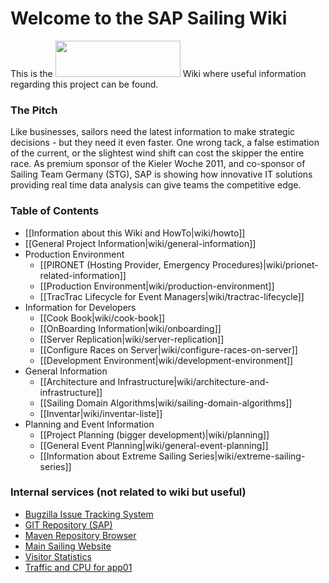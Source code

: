 # Welcome to the SAP Sailing Wiki

This is the <img src="http://analysis.sapsailing.com/themes/logo.png" height="58" width="200" /> Wiki where useful information regarding this project can be found.

### The Pitch

Like businesses, sailors need the latest information to make strategic decisions - but they need it even faster. One wrong tack, a false estimation of the current, or the slightest wind shift can cost the skipper the entire race. As premium sponsor of the Kieler Woche 2011, and co-sponsor of Sailing Team Germany (STG), SAP is showing how innovative IT solutions providing real time data analysis can give teams the competitive edge.

### Table of Contents

* [[Information about this Wiki and HowTo|wiki/howto]]
* [[General Project Information|wiki/general-information]]
* Production Environment
  * [[PIRONET (Hosting Provider, Emergency Procedures)|wiki/prionet-related-information]]
  * [[Production Environment|wiki/production-environment]]
  * [[TracTrac Lifecycle for Event Managers|wiki/tractrac-lifecycle]]
* Information for Developers
  * [[Cook Book|wiki/cook-book]]
  * [[OnBoarding Information|wiki/onboarding]]
  * [[Server Replication|wiki/server-replication]]
  * [[Configure Races on Server|wiki/configure-races-on-server]]
  * [[Development Environment|wiki/development-environment]]
* General Information
  * [[Architecture and Infrastructure|wiki/architecture-and-infrastructure]]
  * [[Sailing Domain Algorithms|wiki/sailing-domain-algorithms]]
  * [[Inventar|wiki/inventar-liste]]
* Planning and Event Information
  * [[Project Planning (bigger development)|wiki/planning]]
  * [[General Event Planning|wiki/general-event-planning]]
  * [[Information about Extreme Sailing Series|wiki/extreme-sailing-series]]

### Internal services (not related to wiki but useful)

* [Bugzilla Issue Tracking System](http://bugzilla.sapsailing.com/bugzilla/)
* [GIT Repository (SAP)](ssh://git.wdf.sap.corp:29418/SAPSail/sapsailingcapture.git)
* [Maven Repository Browser](http://maven.sapsailing.com/maven/)
* [Main Sailing Website](http://www.sapsailing.com)
* [Visitor Statistics](http://analysis.sapsailing.com/)
* [Traffic and CPU for app01](http://mrtg.sapsailing.com/)